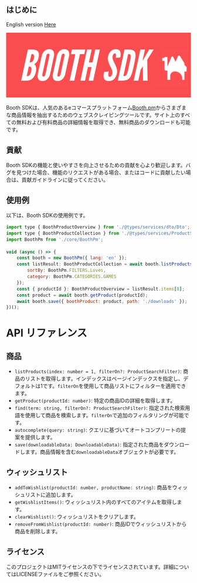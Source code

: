 ## はじめに

<p>English version <a href="readme-en.md">Here</a></p>

<img src="banner.jpg">

Booth SDKは、人気のあるeコマースプラットフォーム<a href="[https://booth.pm](https://booth.pm/)">Booth.pm</a>からさまざまな商品情報を抽出するためのウェブスクレイピングツールです。サイト上のすべての無料および有料商品の詳細情報を取得でき、無料商品のダウンロードも可能です。

## 貢献

Booth SDKの機能と使いやすさを向上させるための貢献を心より歓迎します。バグを見つけた場合、機能のリクエストがある場合、またはコードに貢献したい場合は、貢献ガイドラインに従ってください。

## 使用例

以下は、Booth SDKの使用例です。

```jsx
import type { BoothProductOverview } from './@types/services/dto/Dto';
import type { BoothProductCollection } from './@types/services/ProductService';
import BoothPm from './core/BoothPm';

void (async () => {
    const booth = new BoothPm({ lang: 'en' });
    const listResult: BoothProductCollection = await booth.listProducts(0, {
        sortBy: BoothPm.FILTERS.Loves,
        category: BoothPm.CATEGORIES.GAMES
    });
    const { productId }: BoothProductOverview = listResult.items[8];
    const product = await booth.getProduct(productId);
    await booth.save({ boothProduct: product, path: './downloads' });
})();

```

# API リファレンス

## 商品

- `listProducts(index: number = 1, filterOn?: ProductSearchFilter)`: 商品のリストを取得します。インデックスはページインデックスを指定し、デフォルトは1です。`filterOn`を使用して商品リストにフィルターを適用できます。
- `getProduct(productId: number)`: 特定の商品IDの詳細を取得します。
- `find(term: string, filterOn?: ProductSearchFilter)`: 指定された検索用語を使用して商品を検索します。`filterOn`で追加のフィルタリングが可能です。
- `autocomplete(query: string)`: クエリに基づいてオートコンプリートの提案を提供します。
- `save(downloadableData: DownloadableData)`: 指定された商品をダウンロードします。商品情報を含む`downloadableData`オブジェクトが必要です。

## ウィッシュリスト

- `addToWishlist(productId: number, productName: string)`: 商品をウィッシュリストに追加します。
- `getWishlistItems()`: ウィッシュリスト内のすべてのアイテムを取得します。
- `clearWishlist()`: ウィッシュリストをクリアします。
- `removeFromWishlist(productId: number)`: 商品IDでウィッシュリストから商品を削除します。

## ライセンス

このプロジェクトはMITライセンスの下でライセンスされています。詳細についてはLICENSEファイルをご参照ください。
